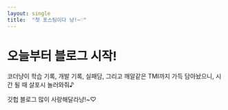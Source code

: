 ```yaml
---
layout: single
title:  "첫 포스팅이다 냥!~♡"
---
```


# 오늘부터 블로그 시작!

코더냥이 학습 기록, 개발 기록, 실패담, 그리고 깨알같은 TMI까지 가득 담아놨으니, 시간 될 때 살포시 놀러와줘♪

깃헙 블로그 많이 사랑해달라냥!~♡
